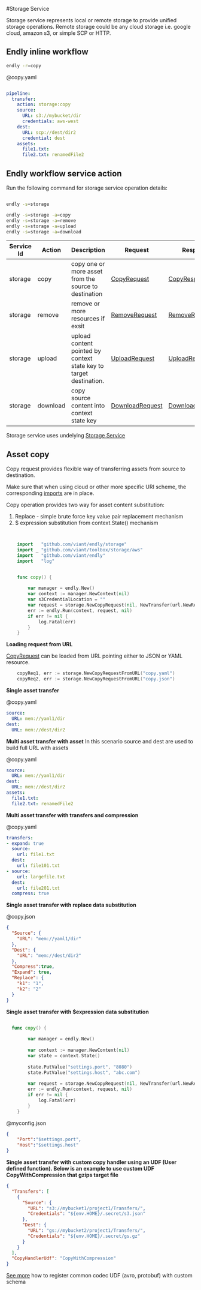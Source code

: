 #Storage Service

Storage  service represents local or remote storage to provide unified storage operations.
Remote storage could be any cloud storage i.e. google cloud, amazon s3, or simple SCP or HTTP.


<a name="endly"></a>

## Endly inline workflow

```bash
endly -r=copy
```


@copy.yaml
```yaml

pipeline:
  transfer:
    action: storage:copy  
    source:
      URL: s3://mybucket/dir
      credentials: aws-west
    dest:
      URL: scp://dest/dir2
      credential: dest
    assets:
      file1.txt:
      file2.txt: renamedFile2      

```


## Endly workflow service action

Run the following command for storage service operation details:

```bash

endly -s=storage

endly -s=storage -a=copy
endly -s=storage -a=remove
endly -s=storage -a=upload
endly -s=storage -a=download

```
 


| Service Id | Action | Description | Request | Response |
| --- | --- | --- | --- | --- |
| storage | copy | copy one or more asset from the source to destination | [CopyRequest](service_storage_copy.go) | [CopyResponse](service_storage_copy.go) |
| storage | remove | remove or more resources if exsit | [RemoveRequest](service_storage_remove.go) | [RemoveResponse](service_storage_remove.go) |
| storage | upload | upload content pointed by context state key to target destination. | [UploadRequest](service_storage_copy.go) | [UploadResponse](service_storage_upload.go) |
| storage | download | copy source content into context state key | [DownloadRequest](service_storage_download.go) | [DownloadResponse](service_storage_download.go) |


Storage service uses undelying [Storage Service](https://github.com/viant/toolbox/tree/master/storage)




## Asset copy

Copy request provides flexible way of transferring  assets from source to destination.

Make sure that when using cloud or other more specific URI scheme, the corresponding [imports](https://github.com/viant/toolbox/tree/master/storage#import) are in place.

Copy operation provides two way for asset content substitution:
1) Replace - simple brute force key value pair replacement mechanism
2) $ expression substitution from context.State()  mechanism



```go


    import   "github.com/viant/endly/storage"
    import _ "github.com/viant/toolbox/storage/aws"
    import   "github.com/viant/endly"
    import   "log"


    func copy() {
    	
    	var manager = endly.New()
    	var context := manager.NewContext(nil)
    	var s3CredentialLocation = ""
    	var request = storage.NewCopyRequest(nil, NewTransfer(url.NewResource("s3://mybucket/asset1", s3CredentialLocation), url.NewResource("/tmp/asset1"), false, false, nil))
    	err := endly.Run(context, request, nil)
    	if err != nil {
    		log.Fatal(err)
    	}
    }


```

**Loading request from URL**

[CopyRequest](service_contract.go) can be loaded from URL pointing either to JSON or YAML resource.

```go
    copyReq1, err := storage.NewCopyRequestFromURL("copy.yaml")
    copyReq2, err := storage.NewCopyRequestFromURL("copy.json")

```


**Single asset transfer**


@copy.yaml

```yaml
source:
  URL: mem://yaml1/dir
dest:
  URL: mem://dest/dir2
``` 



**Multi asset transfer with asset** 
In this scenario source and dest are used to build full URL with assets


@copy.yaml

```yaml
source:
  URL: mem://yaml1/dir
dest:
  URL: mem://dest/dir2
assets:
  file1.txt:
  file2.txt: renamedFile2  
```

**Multi asset transfer with transfers and compression**
 
@copy.yaml

```yaml
transfers:
- expand: true
  source:
    url: file1.txt
  dest:
    url: file101.txt
- source:
    url: largefile.txt
  dest:
    url: file201.txt
  compress: true
```

**Single asset transfer with replace data substitution**


@copy.json
```json
{
  "Source": {
    "URL": "mem://yaml1/dir"
  },
  "Dest": {
    "URL": "mem://dest/dir2"
  },
  "Compress":true,
  "Expand": true,
  "Replace": {
    "k1": "1",
    "k2": "2"
  }
}
```



**Single asset transfer with $expression data substitution**


```go

  func copy() {
    	
    	var manager = endly.New()
    	  
    	var context := manager.NewContext(nil)
    	var state = context.State()
    	
    	state.PutValue("settings.port", "8080")
    	state.PutValue("settings.host", "abc.com")
    	
    	var request = storage.NewCopyRequest(nil, NewTransfer(url.NewResource("myconfig.json"), url.NewResource("/app/config/"), false, true, nil))
    	err := endly.Run(context, request, nil)
    	if err != nil {
    		log.Fatal(err)
    	}
    }


```

@myconfig.json
```json
{
    "Port":"$settings.port",
    "Host":"$settings.host"
}

```


**Single asset transfer with custom copy handler using an UDF (User defined function). Below is an example to use custom UDF CopyWithCompression that gzips target file**


```json
{
  "Transfers": [
    {
      "Source": {
        "URL": "s3://mybucket1/project1/Transfers/",
        "Credentials": "${env.HOME}/.secret/s3.json"
      },
      "Dest": {
        "URL": "gs://mybucket2/project1/Transfers/",
        "Credentials": "${env.HOME}/.secret/gs.gz"
      }
    }
  ],
  "CopyHandlerUdf": "CopyWithCompression"
}

```

[See more](./../../../udf/) how to register common codec UDF (avro, protobuf) with custom schema 
